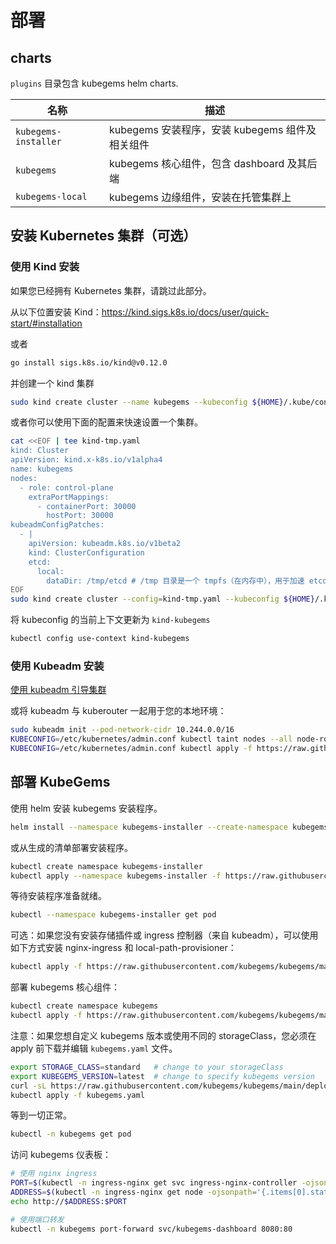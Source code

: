 # 部署

## charts

`plugins` 目录包含 kubegems helm charts.

| 名称                 | 描述                                            |
| -------------------- | ----------------------------------------------- |
| `kubegems-installer` | kubegems 安装程序，安装 kubegems 组件及相关组件 |
| `kubegems`           | kubegems 核心组件，包含 dashboard 及其后端      |
| `kubegems-local`     | kubegems 边缘组件，安装在托管集群上             |

## 安装 Kubernetes 集群（可选）

### 使用 Kind 安装

如果您已经拥有 Kubernetes 集群，请跳过此部分。

从以下位置安装 Kind：<https://kind.sigs.k8s.io/docs/user/quick-start/#installation>

或者

```sh
go install sigs.k8s.io/kind@v0.12.0
```

并创建一个 kind 集群

```sh
sudo kind create cluster --name kubegems --kubeconfig ${HOME}/.kube/config
```

或者你可以使用下面的配置来快速设置一个集群。

```sh
cat <<EOF | tee kind-tmp.yaml
kind: Cluster
apiVersion: kind.x-k8s.io/v1alpha4
name: kubegems
nodes:
  - role: control-plane
    extraPortMappings:
      - containerPort: 30000
        hostPort: 30000
kubeadmConfigPatches:
  - |
    apiVersion: kubeadm.k8s.io/v1beta2
    kind: ClusterConfiguration
    etcd:
      local:
        dataDir: /tmp/etcd # /tmp 目录是一个 tmpfs（在内存中），用于加速 etcd 和降低磁盘 IO。但是不能持久化，所以在每次重启时会丢失。
EOF
sudo kind create cluster --config=kind-tmp.yaml --kubeconfig ${HOME}/.kube/config
```

将 kubeconfig 的当前上下文更新为 `kind-kubegems`

```sh
kubectl config use-context kind-kubegems
```

### 使用 Kubeadm 安装

[使用 kubeadm 引导集群](https://kubernetes.io/docs/setup/production-environment/tools/kubeadm/)

或将 kubeadm 与 kuberouter 一起用于您的本地环境：

```sh
sudo kubeadm init --pod-network-cidr 10.244.0.0/16
KUBECONFIG=/etc/kubernetes/admin.conf kubectl taint nodes --all node-role.kubernetes.io/master-
KUBECONFIG=/etc/kubernetes/admin.conf kubectl apply -f https://raw.githubusercontent.com/cloudnativelabs/kube-router/master/daemonset/kubeadm-kuberouter.yaml
```

## 部署 KubeGems

使用 helm 安装 kubegems 安装程序。

```sh
helm install --namespace kubegems-installer --create-namespace kubegems-installer plugins/kubegems-installer
```

或从生成的清单部署安装程序。

```sh
kubectl create namespace kubegems-installer
kubectl apply --namespace kubegems-installer -f https://raw.githubusercontent.com/kubegems/kubegems/main/deploy/installer.yaml
```

等待安装程序准备就绪。

```sh
kubectl --namespace kubegems-installer get pod
```

可选：如果您没有安装存储插件或 ingress 控制器（来自 kubeadm），可以使用如下方式安装 nginx-ingress 和 local-path-provisioner：

```sh
kubectl apply -f https://raw.githubusercontent.com/kubegems/kubegems/main/deploy/extends.yaml
```

部署 kubegems 核心组件：

```sh
kubectl create namespace kubegems
kubectl apply -f https://raw.githubusercontent.com/kubegems/kubegems/main/deploy/kubegems.yaml
```

注意：如果您想自定义 kubegems 版本或使用不同的 storageClass，您必须在 apply 前下载并编辑 `kubegems.yaml` 文件。

```sh
export STORAGE_CLASS=standard   # change to your storageClass
export KUBEGEMS_VERSION=latest  # change to specify kubegems version
curl -sL https://raw.githubusercontent.com/kubegems/kubegems/main/deploy/kubegems.yaml | sed -e "s/local-path/${STORAGE_CLASS}/g" -e "s/main/${KUBEGEMS_VERSION}/g" > kubegems.yaml
kubectl apply -f kubegems.yaml
```

等到一切正常。

```sh
kubectl -n kubegems get pod
```

访问 kubegems 仪表板：

```sh
# 使用 nginx ingress
PORT=$(kubectl -n ingress-nginx get svc ingress-nginx-controller -ojsonpath='{.spec.ports[0].nodePort}')
ADDRESS=$(kubectl -n ingress-nginx get node -ojsonpath='{.items[0].status.addresses[0].address}')
echo http://$ADDRESS:$PORT
```

```sh
# 使用端口转发
kubectl -n kubegems port-forward svc/kubegems-dashboard 8080:80
```
